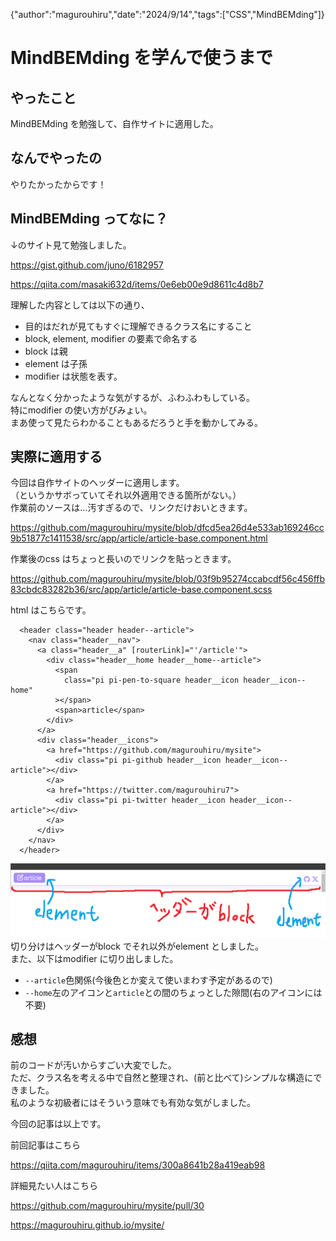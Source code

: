 {"author":"magurouhiru","date":"2024/9/14","tags":["CSS","MindBEMding"]}
# MindBEMding を学んで使うまで

## やったこと
MindBEMding を勉強して、自作サイトに適用した。

## なんでやったの
やりたかったからです！  

## MindBEMding ってなに？
↓のサイト見て勉強しました。  

https://gist.github.com/juno/6182957

https://qiita.com/masaki632d/items/0e6eb00e9d8611c4d8b7

理解した内容としては以下の通り、
- 目的はだれが見てもすぐに理解できるクラス名にすること
- block, element, modifier の要素で命名する
- block は親
- element は子孫
- modifier は状態を表す。

なんとなく分かったような気がするが、ふわふわもしている。  
特にmodifier の使い方がびみょい。  
まあ使って見たらわかることもあるだろうと手を動かしてみる。  

## 実際に適用する
今回は自作サイトのヘッダーに適用します。  
（というかサボっていてそれ以外適用できる箇所がない。）  
作業前のソースは...汚すぎるので、リンクだけおいときます。  

https://github.com/magurouhiru/mysite/blob/dfcd5ea26d4e533ab169246cc9b51877c1411538/src/app/article/article-base.component.html

作業後のcss はちょっと長いのでリンクを貼っときます。  

https://github.com/magurouhiru/mysite/blob/03f9b95274ccabcdf56c456ffb83cbdc83282b36/src/app/article/article-base.component.scss

html はこちらです。
```
  <header class="header header--article">
    <nav class="header__nav">
      <a class="header__a" [routerLink]="'/article'">
        <div class="header__home header__home--article">
          <span
            class="pi pi-pen-to-square header__icon header__icon--home"
          ></span>
          <span>article</span>
        </div>
      </a>
      <div class="header__icons">
        <a href="https://github.com/magurouhiru/mysite">
          <div class="pi pi-github header__icon header__icon--article"></div>
        </a>
        <a href="https://twitter.com/magurouhiru7">
          <div class="pi pi-twitter header__icon header__icon--article"></div>
        </a>
      </div>
    </nav>
  </header>
```
![alt text](008/1.png)
切り分けはヘッダーがblock でそれ以外がelement としました。  
また、以下はmodifier に切り出しました。  
- `--article`色関係(今後色とか変えて使いまわす予定があるので)
- `--home`左のアイコンと`article`との間のちょっとした隙間(右のアイコンには不要)

## 感想
前のコードが汚いからすごい大変でした。  
ただ、クラス名を考える中で自然と整理され、(前と比べて)シンプルな構造にできました。  
私のような初級者にはそういう意味でも有効な気がしました。  

今回の記事は以上です。  

前回記事はこちら  

https://qiita.com/magurouhiru/items/300a8641b28a419eab98

詳細見たい人はこちら  

https://github.com/magurouhiru/mysite/pull/30

https://magurouhiru.github.io/mysite/
